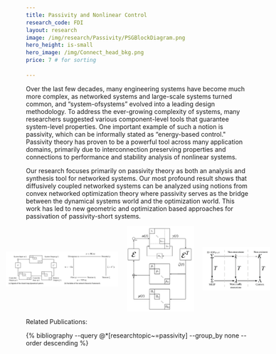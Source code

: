 ```yaml
---
title: Passivity and Nonlinear Control
research_code: FDI
layout: research
image: /img/research/Passivity/PSGBlockDiagram.png
hero_height: is-small
hero_image: /img/Connect_head_bkg.png  
price: 7 # for sorting 

---
```


Over the last few decades, many engineering systems
have become much more complex, as networked systems
and large-scale systems turned common, and “system-ofsystems” evolved into a leading design methodology. To
address the ever-growing complexity of systems, many
researchers suggested various component-level tools that guarantee system-level properties. One important example of such
a notion is passivity, which can be informally stated as
“energy-based control." Passivity theory has proven to be
a powerful tool across many application domains, primarily due to interconnection preserving properties and connections to performance and stability analysis of nonlinear systems.

Our research focuses primarily on passivity theory as both an analysis and synthesis tool for networked systems.  Our most profound result shows that diffusively coupled networked systems can be analyzed using notions from convex networked optimization theory where passivity serves as the bridge between the dynamical systems world and the optimization world.  This work has led to new geometric and optimization based approaches for passivation of passivity-short systems.  

<div style="display: flex; justify-content: center;">
  <img src="/img/research/Passivity/networkd_duality.png" alt="Diffusive Networks and Network Optimization" style="max-width: 50%; margin: 0 10px; object-fit: contain; max-height: 200px;">
  <img src="/img/research/Passivity/net_passivation.png" alt="Network Passivation" style="max-width: 30%; margin: 0 10px; object-fit: contain; max-height: 200px;">
  <img src="/img/research/Passivity/passivation.png" alt="Passivation, monotonicity, and convexity" style="max-width: 30%; margin: 0 10px; object-fit: contain; max-height: 200px;">
</div>



<p class="title is-4">Related Publications:</p>
{% bibliography --query @*[researchtopic~=passivity] --group_by none --order descending %}

